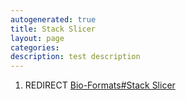 ```yaml
---
autogenerated: true
title: Stack Slicer
layout: page
categories: 
description: test description
---
```


1.  REDIRECT [Bio-Formats\#Stack Slicer](Bio-Formats#Stack_Slicer)
